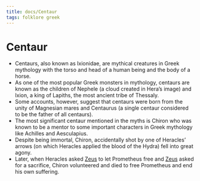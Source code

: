 ```yaml
---
title: docs/Centaur
tags: folklore greek
---
```


# Centaur

- Centaurs, also known as Ixionidae, are mythical creatures in Greek mythology with the torso and head of a human being and the body of a horse.
- As one of the most popular Greek monsters in mythology, centaurs are known as the children of Nephele (a cloud created in Hera’s image) and Ixion, a king of Lapiths, the most ancient tribe of Thessaly.
- Some accounts, however, suggest that centaurs were born from the unity of Magnesian mares and Centaurus (a single centaur considered to be the father of all centaurs).
- The most significant centaur mentioned in the myths is Chiron who was known to be a mentor to some important characters in Greek mythology like Achilles and Aesculapius.
- Despite being immortal, Chiron, accidentally shot by one of Heracles’ arrows (on which Heracles applied the blood of the Hydra) fell into great agony.
- Later, when Heracles asked [Zeus](Zeus.md) to let Prometheus free and [Zeus](Zeus.md) asked for a sacrifice, Chiron volunteered and died to free Prometheus and end his own suffering.